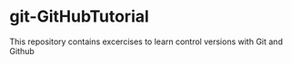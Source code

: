 # git-GitHubTutorial
This repository contains excercises to learn control versions with Git and Github
